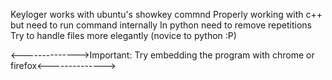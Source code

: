 Keyloger works with ubuntu's showkey commnd
Properly working with c++ but need to run command internally
In python need to remove repetitions Try to handle files more elegantly (novice to python :P)

<-------------->Important: Try embedding the program with chrome or firefox<-------------->
